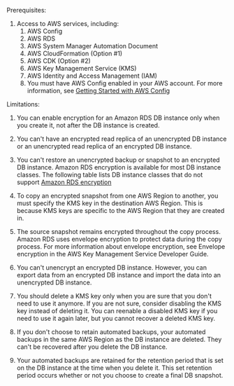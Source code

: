 Prerequisites:

1. Access to AWS services, including:
    1. AWS Config
    2. AWS RDS
    3. AWS System Manager Automation Document
    4. AWS CloudFormation (Option #1)
    5. AWS CDK (Option #2)
    6. AWS Key Management Service (KMS)
    7. AWS Identity and Access Management (IAM)
    8. You must have AWS Config enabled in your AWS account. For more information, see [Getting Started with AWS Config](https://docs.aws.amazon.com/config/latest/developerguide/getting-started.html)
    
Limitations:

1. You can enable encryption for an Amazon RDS DB instance only when you create it, not after the DB instance is created.

2. You can't have an encrypted read replica of an unencrypted DB instance or an unencrypted read replica of an encrypted DB instance.

3. You can't restore an unencrypted backup or snapshot to an encrypted DB instance. Amazon RDS encryption is available for most DB instance classes. The following table lists DB instance classes that do not support [Amazon RDS encryption](https://docs.aws.amazon.com/AmazonRDS/latest/UserGuide/Overview.Encryption.html)

4. To copy an encrypted snapshot from one AWS Region to another, you must specify the KMS key in the destination AWS Region. This is because KMS keys are specific to the AWS Region that they are created in.

5. The source snapshot remains encrypted throughout the copy process. Amazon RDS uses envelope encryption to protect data during the copy process. For more information about envelope encryption, see Envelope encryption in the AWS Key Management Service Developer Guide.

6. You can't unencrypt an encrypted DB instance. However, you can export data from an encrypted DB instance and import the data into an unencrypted DB instance.

7. You should delete a KMS key only when you are sure that you don't need to use it anymore. If you are not sure, consider disabling the KMS key instead of deleting it. You can reenable a disabled KMS key if you need to use it again later, but you cannot recover a deleted KMS key.

8. If you don't choose to retain automated backups, your automated backups in the same AWS Region as the DB instance are deleted. They can't be recovered after you delete the DB instance.

9. Your automated backups are retained for the retention period that is set on the DB instance at the time when you delete it. This set retention period occurs whether or not you choose to create a final DB snapshot.
